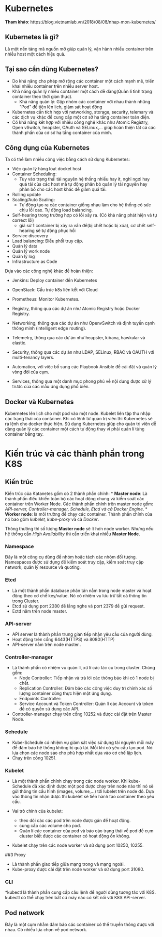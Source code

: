 ﻿# Kubernetes

**Tham khảo**: https://blog.vietnamlab.vn/2018/08/08/nhap-mon-kubernetes/

## Kubernetes là gì?
Là một nền tảng mã nguồn mở giúp quản lý, vận hành nhiều container trên nhiều host một cách hiệu quả.

## Tại sao cần dùng Kubernetes?
* Do khả năng cho phép mở rộng các container một cách mạnh mẽ, triển khai nhiều container trên nhiều server host. 
* Khả năng quản lý nhiều container một cách dễ dàng(Quản lí tình trạng container theo thời gian thực).
    - Khả năng quản lý: Gộp nhóm các container với nhau thành những "Pod" để tiện lên lịch, giảm sát hoạt động
* Kubernetes cần tích hợp với networking, storage, security, telemary và các dịch vụ khác để cung cấp một cơ sở hạ tầng container toàn diện.
* Có khả năng kết hợp với nhiều công nghệ khác như Atomic Registry, Open vSwitch, heapster, OAuth và SELinux,... giúp hoàn thiện tất cả các thành phần của cơ sở hạ tầng container của mình. 

## Công dụng của Kubernetes

Ta có thể làm nhiều công việc bằng cách sử dụng Kubernetes:

* Việc quản lý hàng loạt docket host
* Container Scheduling: 
    - Tùy vào trạng thái tài nguyên hệ thống nhiều hay ít, nghỉ ngơi hay quá tải của các host mà tự động phân bỏ quản lý tài nguyên hay phân bổ cho các host khác để giảm quá tải.
* Rolling update
* Scaling/Auto Scaling: 
    - Tự động tạo ra các container giống nhau làm cho hệ thống có sức chịu lỗi cao. Tự động load balancing.
* Self-hearing trong trường hợp có lỗi xãy ra. (Có khả năng phát hiện và tự correct lỗi)
    - giả sử 1 container bị xảy ra vấn đề(bị chết hoặc bị xóa), cơ chết self-hearing sẽ tự động phục hồi 
* Service discovery
* Load balancing: Điều phối truy cập.
* Quản lý data
* Quản lý work node
* Quản lý log
* Infrastructure as Code

Dựa vào các công nghệ khác để hoàn thiện:
- Jenkins: Deploy container đến Kubernetes

- OpenStack: Cấu trúc k8s liên kết với Cloud

- Prometheus: Monitor Kubernetes.

- Registry, thông qua các dự án như Atomic Registry hoặc Docker Registry.

- Networking, thông qua các dự án như OpenvSwitch và định tuyến cạnh thông minh (intelligent edge routing).

- Telemetry, thông qua các dự án như heapster, kibana, hawkular và elastic.

- Security, thông qua các dự án như LDAP, SELinux, RBAC và OAUTH với multi-tenancy layers.

- Automation, với việc bổ sung các Playbook Ansible để cài đặt và quản lý vòng đời của cụm.

- Services, thông qua một danh mục phong phú về nội dung được xử lý trước của các mẫu ứng dụng phổ biến.

## Docker và Kubernetes
Kubernetes lên lịch cho một pod vào một node. Kubelet liên tập thu nhập các trạng thái của container. Khi có lệnh từ quản trị viên thì Kubernetes sẽ ra lệnh cho docker thực hiện.
Sử dụng Kubernetes giúp cho quản trị viên dễ dàng quản lý các container một cách tự động thay vì phải quản lí từng container bằng tay.


# Kiến trúc và các thành phần trong K8S

## Kiến trúc
Kiến trúc của Katanetes gồm có 2 thành phần chính:
    * **Master node**: Là thành phần điều khiển toàn bộ các hoạt dộng chung và kiểm soát các container trên Worker Node. Các thành phần chính trên master node gồm: _API-server, Controller-manager, Schedule, Etcd và cả Docker Engine_.
    * **Worker node**: là môi trường để chạy các container. Thành phần chính của nó bao gồm _kubelet, kube-proxy_ và cả _Docker_.
    

Thông thường thì số lượng **Master node** sẽ ít hơn node worker. Nhưng nếu hệ thống cần _High Availability_ thì cần triển khai nhiều **Master Node**.

###  Namespace 
Đây là một công cụ dùng để nhóm hoặc tách các nhóm đối tượng. Namespaces được sử dụng để kiểm soát truy cập, kiểm soát truy cập network, quản lý resource và quoting.

### Etcd 
* Là một thành phần database phân tán nằm trong node master và hoạt động theo cơ chế key/value. Nó có nhiệm vụ lưu trữ tất cả thông tin trong Cluster. 
* Etcd sử dụng port 2380 để lắng nghe và port 2379 để gửi request.
* Ectd nằm trên node master.

### API-server
* API server là thành phần trung gian tiếp nhận yêu cầu của người dùng.
* Hoạt động trên cổng 6443(HTTPS) và 8080(HTTP)
* API-server nằm trên node master..

### Controller-manager
* Là thành phần có nhiệm vụ quản lí, xử lí các tác cụ trong cluster. Chúng gồm:
    - Node Controller: Tiếp nhận và trả lời các thông báo khi có 1 node bị chết.
    - Replication Controller: Đảm bảo các công việc duy trì chính xác số lượng container cùng thực hiện một ứng dụng.
    - Endpoints Controller: 
    - Service Account và Token Controller: Quản lí các Account và token để có quyền sử dụng các API.
* Controller-manager chạy trên cồng 10252 và được cài đặt trên Master Node.

### Schedule
* Kube-Schedule có nhiệm vụ giám sát việc sử dụng tài nguyên mỗi máy để đảm bảo hệ thống không bị quá tải. Mỗi khi có yêu cầu tạo pod. Nó lựa chọn các node sao cho phù hợp nhất dựa vào cơ chế lập lịch.
* Chạy trên cổng 10251.

### Kubelet
* Là một thành phần chính chạy trong các node worker. Khi kube-Schedule đã xác định được một pod được chạy trên node nào thì nó sẽ gửi thông tin cấu hình (images, volume,...) tới lubelet trên node đó. Dựa vào thông tin nhận được thì kubelet sẽ tiến hành tạo container theo yêu cầu.
* Vai trò chính của kubelet:
    - theo dõi các các pod trên node được gán đề hoạt động.
    - cung cấp các volume cho pod.
    - Quản lí các container của pod và báo cáo trạng thái về pod để cụm cluster biết được các container có hoạt động ổn không.

* Kubelet chạy trên các node worker và sử dụng port 10250, 10255.

##3 Proxy
* Là thành phần giao tiếp giữa mạng trong và mạng ngoài.
* Kube-proxy được cài đặt trên node worker và sử dụng port 31080.

### CLI
*kubectl là thành phần cung cấp câu lệnh để người dùng tương tác với K8S. kubectl có thể chạy trên bất cứ máy nào có kết nối với K8S API-server.

## Pod network
Đây là một cụm nhằm đảm bảo các container có thể truyền thông được với nhau. Có nhiều lựa chọn về pod network.

